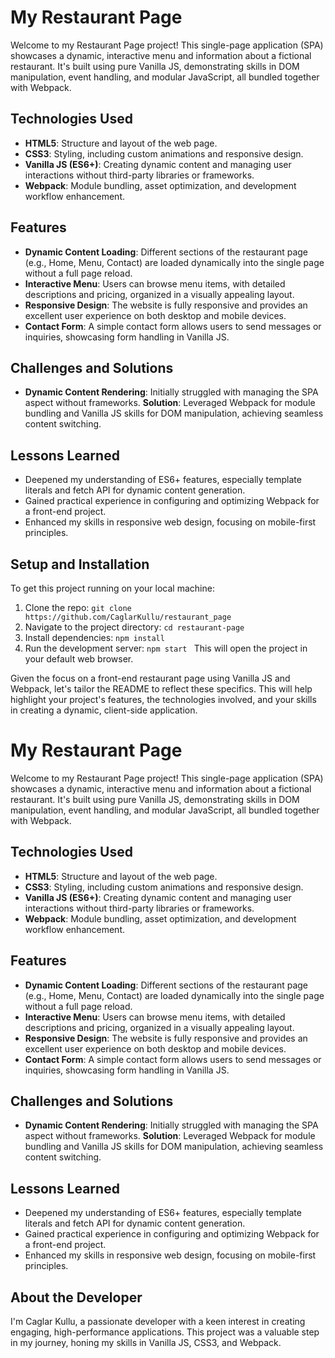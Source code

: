 # My Restaurant Page

Welcome to my Restaurant Page project! This single-page application (SPA) showcases a dynamic, interactive menu and information about a fictional restaurant. It's built using pure Vanilla JS, demonstrating skills in DOM manipulation, event handling, and modular JavaScript, all bundled together with Webpack.

## Technologies Used

- **HTML5**: Structure and layout of the web page.
- **CSS3**: Styling, including custom animations and responsive design.
- **Vanilla JS (ES6+)**: Creating dynamic content and managing user interactions without third-party libraries or frameworks.
- **Webpack**: Module bundling, asset optimization, and development workflow enhancement.

## Features

- **Dynamic Content Loading**: Different sections of the restaurant page (e.g., Home, Menu, Contact) are loaded dynamically into the single page without a full page reload.
- **Interactive Menu**: Users can browse menu items, with detailed descriptions and pricing, organized in a visually appealing layout.
- **Responsive Design**: The website is fully responsive and provides an excellent user experience on both desktop and mobile devices.
- **Contact Form**: A simple contact form allows users to send messages or inquiries, showcasing form handling in Vanilla JS.

## Challenges and Solutions

- **Dynamic Content Rendering**: Initially struggled with managing the SPA aspect without frameworks. **Solution**: Leveraged Webpack for module bundling and Vanilla JS skills for DOM manipulation, achieving seamless content switching.

## Lessons Learned

- Deepened my understanding of ES6+ features, especially template literals and fetch API for dynamic content generation.
- Gained practical experience in configuring and optimizing Webpack for a front-end project.
- Enhanced my skills in responsive web design, focusing on mobile-first principles.

## Setup and Installation

To get this project running on your local machine:

1. Clone the repo:
 ```git clone https://github.com/CaglarKullu/restaurant_page ```
2. Navigate to the project directory:
 ``` cd restaurant-page  ```
3. Install dependencies:
 ``` npm install  ```
4. Run the development server:
 ``` npm start  ```
This will open the project in your default web browser.

Given the focus on a front-end restaurant page using Vanilla JS and Webpack, let's tailor the README to reflect these specifics. This will help highlight your project's features, the technologies involved, and your skills in creating a dynamic, client-side application.

# My Restaurant Page

Welcome to my Restaurant Page project! This single-page application (SPA) showcases a dynamic, interactive menu and information about a fictional restaurant. It's built using pure Vanilla JS, demonstrating skills in DOM manipulation, event handling, and modular JavaScript, all bundled together with Webpack.

## Technologies Used

- **HTML5**: Structure and layout of the web page.
- **CSS3**: Styling, including custom animations and responsive design.
- **Vanilla JS (ES6+)**: Creating dynamic content and managing user interactions without third-party libraries or frameworks.
- **Webpack**: Module bundling, asset optimization, and development workflow enhancement.

## Features

- **Dynamic Content Loading**: Different sections of the restaurant page (e.g., Home, Menu, Contact) are loaded dynamically into the single page without a full page reload.
- **Interactive Menu**: Users can browse menu items, with detailed descriptions and pricing, organized in a visually appealing layout.
- **Responsive Design**: The website is fully responsive and provides an excellent user experience on both desktop and mobile devices.
- **Contact Form**: A simple contact form allows users to send messages or inquiries, showcasing form handling in Vanilla JS.

## Challenges and Solutions

- **Dynamic Content Rendering**: Initially struggled with managing the SPA aspect without frameworks. **Solution**: Leveraged Webpack for module bundling and Vanilla JS skills for DOM manipulation, achieving seamless content switching.

## Lessons Learned

- Deepened my understanding of ES6+ features, especially template literals and fetch API for dynamic content generation.
- Gained practical experience in configuring and optimizing Webpack for a front-end project.
- Enhanced my skills in responsive web design, focusing on mobile-first principles.

## About the Developer

I'm Caglar Kullu, a passionate developer with a keen interest in creating engaging, high-performance applications. This project was a valuable step in my journey, honing my skills in Vanilla JS, CSS3, and Webpack.
